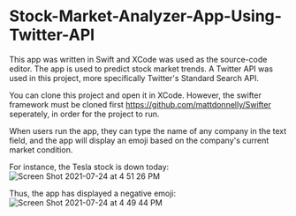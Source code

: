 # Stock-Market-Analyzer-App-Using-Twitter-API
This app was written in Swift and XCode was used as the source-code editor. The app is used to predict stock market trends. A Twitter API was used in this project, more specifically Twitter's Standard Search API.

You can clone this project and open it in XCode. However, the swifter framework must be cloned first https://github.com/mattdonnelly/Swifter seperately, in order for the project to run. 

When users run the app, they can type the name of any company in the text field, and the app will display an emoji based on the company's current market condition. 

For instance, the Tesla stock is down today:
![Screen Shot 2021-07-24 at 4 51 26 PM](https://user-images.githubusercontent.com/65190493/126881483-a33f5e99-23ed-4005-945d-bed8a28c5489.png) 

Thus, the app has displayed a negative emoji:
![Screen Shot 2021-07-24 at 4 49 44 PM](https://user-images.githubusercontent.com/65190493/126881495-a9a994a6-5773-4aaf-97ad-a470a2a03ab3.png)

